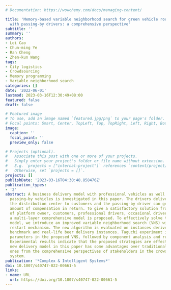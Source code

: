 ```yaml
---
# Documentation: https://wowchemy.com/docs/managing-content/

title: 'Memory-based variable neighborhood search for green vehicle routing problem
  with passing-by drivers: a comprehensive perspective'
subtitle: ''
summary: ''
authors:
- Lei Cao
- Chun-ming Ye
- Ran Cheng
- Zhen-kun Wang
tags:
- City logistics
- Crowdsourcing
- Memory programming
- Variable neighborhood search
categories: []
date: '2022-06-01'
lastmod: 2023-03-16T12:30:49+08:00
featured: false
draft: false

# Featured image
# To use, add an image named `featured.jpg/png` to your page's folder.
# Focal points: Smart, Center, TopLeft, Top, TopRight, Left, Right, BottomLeft, Bottom, BottomRight.
image:
  caption: ''
  focal_point: ''
  preview_only: false

# Projects (optional).
#   Associate this post with one or more of your projects.
#   Simply enter your project's folder or file name without extension.
#   E.g. `projects = ["internal-project"]` references `content/project/deep-learning/index.md`.
#   Otherwise, set `projects = []`.
projects: []
publishDate: '2023-03-16T04:30:48.858476Z'
publication_types:
- '2'
abstract: A business delivery model with professional vehicles as well as occasional
  passing-by vehicles is investigated in this paper. The drivers deliver parcels from
  the distribution center to customers and the passing-by driver can get a certain
  amount of compensation in return. To give a satisfactory solution from the perspective
  of platform owner, customers, professional drivers, occasional drivers, and authority,
  a multi-layer comprehensive model is proposed. To effectively solve the proposed
  model, we introduce an improved variable neighborhood search (VNS) with a memory-based
  restart mechanism. The new algorithm is evaluated on instances derived from Solomon’s
  benchmark and real-life beer delivery instances. Taguchi experiment is used to tune
  parameters in the proposed VNS, followed by component analysis and real-life experiments.
  Experimental results indicate that the proposed strategies are effective and the
  new delivery model in this paper has some advantages over traditional and single-delivery
  ones from the comprehensive perspectives of stakeholders in the crowdsourcing logistics
  system.
publication: '*Complex & Intelligent Systems*'
doi: 10.1007/s40747-022-00661-5
links:
- name: URL
  url: https://doi.org/10.1007/s40747-022-00661-5
---
```

